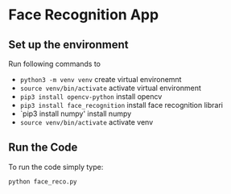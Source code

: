 # Face Recognition App

## Set up the environment
Run following commands to 
- `python3 -m venv venv` create virtual environemnt
- `source venv/bin/activate` activate virtual environment
- `pip3 install opencv-python` install opencv
- `pip3 install face_recognition` install face recognition librari
- `pip3 install numpy' install numpy
- `source venv/bin/activate` activate venv

## Run the Code
To run the code simply type:
```
python face_reco.py   
```
